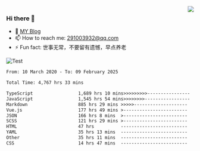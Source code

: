 <img align='right' src='https://github-readme-stats.vercel.app/api?username=niaogege&show_icons=true&theme=radical'/>

### Hi there 👋

- 🌱 [MY Blog](https://bythewayer.com/)
- 📫 How to reach me: 291003932@qq.com
- ⚡ Fun fact:  世事无常，不要留有遗憾，早点养老

![Test](https://github-readme-stats.vercel.app/api/top-langs/?username=niaogege&layout=compact)

<!--START_SECTION:waka-->

```txt
From: 10 March 2020 - To: 09 February 2025

Total Time: 4,767 hrs 33 mins

TypeScript                 1,689 hrs 10 mins>>>>>>>>>----------------   35.43 %
JavaScript                 1,545 hrs 54 mins>>>>>>>>-----------------   32.43 %
Markdown                   885 hrs 29 mins >>>>>--------------------   18.57 %
Vue.js                     177 hrs 49 mins >------------------------   03.73 %
JSON                       166 hrs 8 mins  >------------------------   03.48 %
SCSS                       121 hrs 29 mins >------------------------   02.55 %
HTML                       47 hrs          -------------------------   00.99 %
YAML                       35 hrs 13 mins  -------------------------   00.74 %
Other                      35 hrs 11 mins  -------------------------   00.74 %
CSS                        14 hrs 47 mins  -------------------------   00.31 %
```

<!--END_SECTION:waka-->
